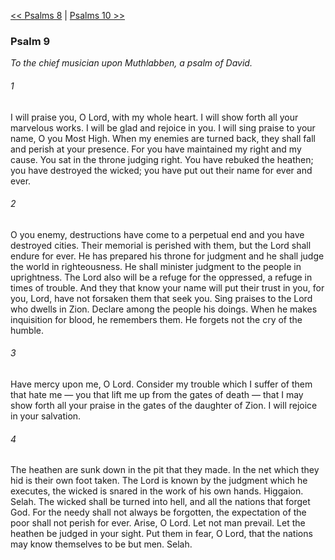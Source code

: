 [<< Psalms 8](Psalms%208.md)  |  [Psalms 10 >>](Psalms%2010.md)

### Psalm 9

*To the chief musician upon Muthlabben, a psalm of David.*

###### 1
I will praise you, O Lord, with my whole heart. I will show forth all your marvelous works. I will be glad and rejoice in you. I will sing praise to your name, O you Most High. When my enemies are turned back, they shall fall and perish at your presence. For you have maintained my right and my cause. You sat in the throne judging right. You have rebuked the heathen; you have destroyed the wicked; you have put out their name for ever and ever.

###### 2
O you enemy, destructions have come to a perpetual end and you have destroyed cities. Their memorial is perished with them, but the Lord shall endure for ever. He has prepared his throne for judgment and he shall judge the world in righteousness. He shall minister judgment to the people in uprightness. The Lord also will be a refuge for the oppressed, a refuge in times of trouble. And they that know your name will put their trust in you, for you, Lord, have not forsaken them that seek you. Sing praises to the Lord who dwells in Zion. Declare among the people his doings. When he makes inquisition for blood, he remembers them. He forgets not the cry of the humble.

###### 3
Have mercy upon me, O Lord. Consider my trouble which I suffer of them that hate me — you that lift me up from the gates of death — that I may show forth all your praise in the gates of the daughter of Zion. I will rejoice in your salvation.

###### 4
The heathen are sunk down in the pit that they made. In the net which they hid is their own foot taken. The Lord is known by the judgment which he executes, the wicked is snared in the work of his own hands. Higgaion. Selah. The wicked shall be turned into hell, and all the nations that forget God. For the needy shall not always be forgotten, the expectation of the poor shall not perish for ever. Arise, O Lord. Let not man prevail. Let the heathen be judged in your sight. Put them in fear, O Lord, that the nations may know themselves to be but men. Selah.